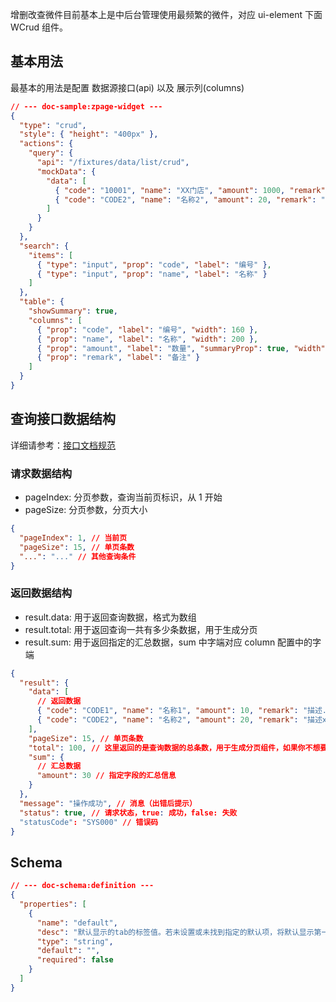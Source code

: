 <!-- <CWidgetSchemaViewer name="WCrud" type="desc" /> -->

增删改查微件目前基本上是中后台管理使用最频繁的微件，对应 ui-element 下面 WCrud 组件。

## 基本用法

最基本的用法是配置 数据源接口(api) 以及 展示列(columns)

```json
// --- doc-sample:zpage-widget ---
{
  "type": "crud",
  "style": { "height": "400px" },
  "actions": {
    "query": {
      "api": "/fixtures/data/list/crud",
      "mockData": {
        "data": [
          { "code": "10001", "name": "XX门店", "amount": 1000, "remark": "当天入库量" },
          { "code": "CODE2", "name": "名称2", "amount": 20, "remark": "描述xxx" }
        ]
      }
    }
  },
  "search": {
    "items": [
      { "type": "input", "prop": "code", "label": "编号" },
      { "type": "input", "prop": "name", "label": "名称" }
    ]
  },
  "table": {
    "showSummary": true,
    "columns": [
      { "prop": "code", "label": "编号", "width": 160 },
      { "prop": "name", "label": "名称", "width": 200 },
      { "prop": "amount", "label": "数量", "summaryProp": true, "width": 100 },
      { "prop": "remark", "label": "备注" }
    ]
  }
}
```

## 查询接口数据结构

详细请参考：<a href="http://w.ztosys.com/129571592" target="_blank">接口文档规范</a>

### 请求数据结构

- pageIndex: 分页参数，查询当前页标识，从 1 开始
- pageSize: 分页参数，分页大小

```json
{
  "pageIndex": 1, // 当前页
  "pageSize": 15, // 单页条数
  "...": "..." // 其他查询条件
}
```

### 返回数据结构

- result.data: 用于返回查询数据，格式为数组
- result.total: 用于返回查询一共有多少条数据，用于生成分页
- result.sum: 用于返回指定的汇总数据，sum 中字端对应 column 配置中的字端

```json
{
  "result": {
    "data": [
      // 返回数据
      { "code": "CODE1", "name": "名称1", "amount": 10, "remark": "描述..." }, // 每一行数据
      { "code": "CODE2", "name": "名称2", "amount": 20, "remark": "描述xxx" }
    ],
    "pageSize": 15, // 单页条数
    "total": 100, // 这里返回的是查询数据的总条数，用于生成分页组件，如果你不想要分页，把这个可以不返回
    "sum": {
      // 汇总数据
      "amount": 30 // 指定字段的汇总信息
    }
  },
  "message": "操作成功", // 消息（出错后提示）
  "status": true, // 请求状态，true: 成功，false: 失败
  "statusCode": "SYS000" // 错误码
}
```

<!-- ## 操作

<CWidgetSchemaViewer name="WCrud" type="tree" /> -->

## Schema

```json
// --- doc-schema:definition ---
{
  "properties": [
    {
      "name": "default",
      "desc": "默认显示的tab的标签值。若未设置或未找到指定的默认项，将默认显示第一个tab页。",
      "type": "string",
      "default": "",
      "required": false
    }
  ]
}
```
